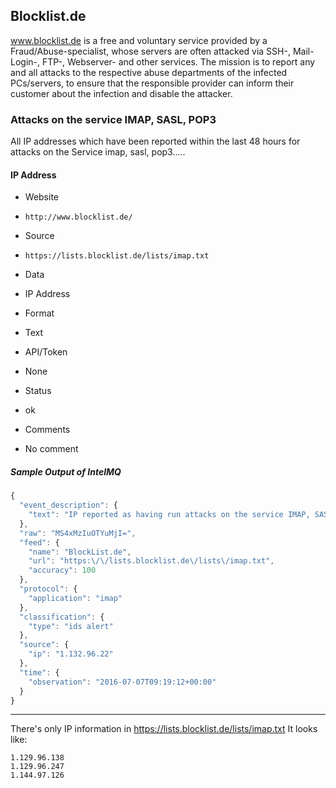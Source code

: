 ## Blocklist.de

www.blocklist.de is a free and voluntary service provided by a
Fraud/Abuse-specialist, whose servers are often attacked via SSH-, Mail-Login-,
FTP-, Webserver- and other services.
The mission is to report any and all attacks to the respective abuse departments
of the infected PCs/servers, to ensure that the responsible provider can inform
their customer about the infection and disable the attacker.

### Attacks on the service IMAP, SASL, POP3

All IP addresses which have been reported within the last 48 hours for attacks
on the Service imap, sasl, pop3.....

#### IP Address
>
* Website
 - `http://www.blocklist.de/`
* Source
 - `https://lists.blocklist.de/lists/imap.txt`
* Data
 - IP Address
* Format
 - Text
* API/Token
 - None
* Status
 - ok
* Comments
 - No comment

##### Sample Output of IntelMQ

```javascript
{
  "event_description": {
    "text": "IP reported as having run attacks on the service IMAP, SASL, POP3"
  },
  "raw": "MS4xMzIuOTYuMjI=",
  "feed": {
    "name": "BlockList.de",
    "url": "https:\/\/lists.blocklist.de\/lists\/imap.txt",
    "accuracy": 100
  },
  "protocol": {
    "application": "imap"
  },
  "classification": {
    "type": "ids alert"
  },
  "source": {
    "ip": "1.132.96.22"
  },
  "time": {
    "observation": "2016-07-07T09:19:12+00:00"
  }
}
```

----

There's only IP information in https://lists.blocklist.de/lists/imap.txt
It looks like:

	1.129.96.138
	1.129.96.247
	1.144.97.126
